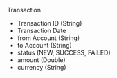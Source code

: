 Transaction 
- Transaction ID (String)
- Transaction Date
- from Account (String)
- to Account (String)
- status (NEW, SUCCESS, FAILED)
- amount (Double)
- currency (String)

